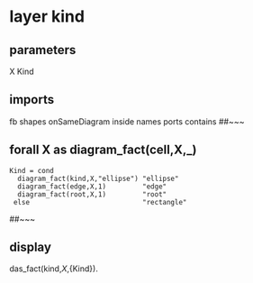 # layer kind
## parameters
  X
  Kind
## imports
  fb
  shapes
  onSameDiagram
  inside
  names
  ports
  contains
##~~~
## forall X as diagram_fact(cell,X,_)
    Kind = cond
      diagram_fact(kind,X,"ellipse") "ellipse"
      diagram_fact(edge,X,1)         "edge"
      diagram_fact(root,X,1)         "root"
     else                            "rectangle"
##~~~
## display
  das_fact(kind,${X},${Kind}).

